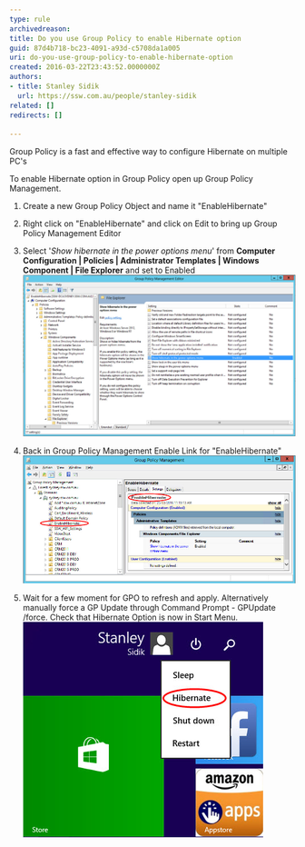 ```yaml
---
type: rule
archivedreason: 
title: Do you use Group Policy to enable Hibernate option
guid: 87d4b718-bc23-4091-a93d-c5708da1a005
uri: do-you-use-group-policy-to-enable-hibernate-option
created: 2016-03-22T23:43:52.0000000Z
authors:
- title: Stanley Sidik
  url: https://ssw.com.au/people/stanley-sidik
related: []
redirects: []

---
```


Group Policy is a fast and effective way to configure Hibernate on multiple PC's 
<!--endintro-->

To enable Hibernate option in Group Policy open up Group Policy Management.

1. Create a new Group Policy Object and name it "EnableHibernate"

2. Right click on "EnableHibernate" and click on Edit to bring up Group Policy Management Editor

3. Select '*Show hibernate in the power options menu*' from  **Computer Configuration | Policies | Administrator Templates | Windows Component | File Explorer** and set to Enabled
![HibernateGPO.jpg](HibernateGPO.jpg)

4. Back in Group Policy Management Enable Link for "EnableHibernate"  
![GPOLink.jpg](GPOLink.jpg)

5. Wait for a few moment for GPO to refresh and apply. Alternatively manually force a GP Update through Command Prompt - GPUpdate /force. Check that Hibernate Option is now in Start Menu.
![StartHibernateEnabled.jpg](StartHibernateEnabled.jpg)

